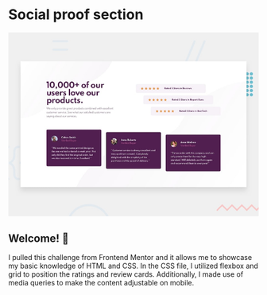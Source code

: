 # Social proof section

![Design preview for the Social proof section coding challenge](./design/desktop-preview.jpg)

## Welcome! 👋

I pulled this challenge from Frontend Mentor and it allows me to showcase my basic knowledge of HTML and CSS. In the CSS file, I utilized flexbox and grid to position the ratings and review cards. Additionally, I made use of media queries to make the content adjustable on mobile.
